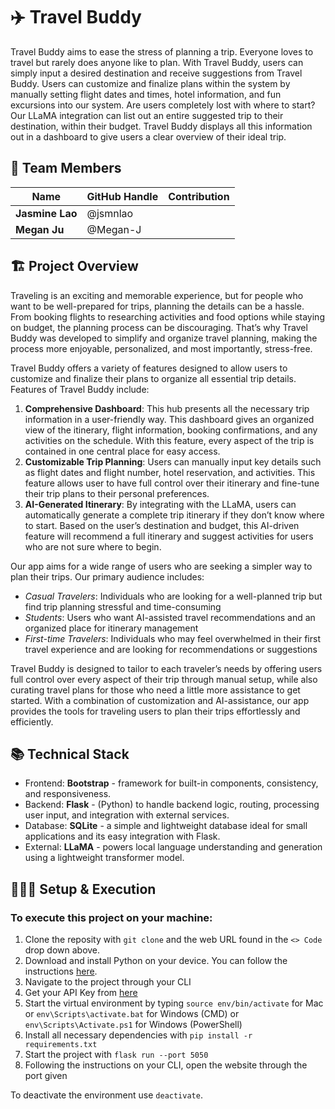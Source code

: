 # ✈️ Travel Buddy

Travel Buddy aims to ease the stress of planning a trip. Everyone loves to travel but rarely does anyone like to plan. With Travel Buddy, users can simply input a desired destination and receive suggestions from Travel Buddy. Users can customize and finalize plans within the system by manually setting flight dates and times, hotel information, and fun excursions into our system. Are users completely lost with where to start? Our LLaMA integration can list out an entire suggested trip to their destination, within their budget. Travel Buddy displays all this information out in a dashboard to give users a clear overview of their ideal trip.

## 🙌 Team Members

| Name            | GitHub Handle | Contribution |
| --------------- | ------------- | ------------ |
| **Jasmine Lao** | @jsmnlao      |              |
| **Megan Ju**    | @Megan-J      |              |

## 🏗️ Project Overview

Traveling is an exciting and memorable experience, but for people who want to be well-prepared for trips, planning the details can be a hassle. From booking flights to researching activities and food options while staying on budget, the planning process can be discouraging. That’s why Travel Buddy was developed to simplify and organize travel planning, making the process more enjoyable, personalized, and most importantly, stress-free.

Travel Buddy offers a variety of features designed to allow users to customize and finalize their plans to organize all essential trip details. Features of Travel Buddy include:

1. **Comprehensive Dashboard**: This hub presents all the necessary trip information in a user-friendly way. This dashboard gives an organized view of the itinerary, flight information, booking confirmations, and any activities on the schedule. With this feature, every aspect of the trip is contained in one central place for easy access.
2. **Customizable Trip Planning**: Users can manually input key details such as flight dates and flight number, hotel reservation, and activities. This feature allows user to have full control over their itinerary and fine-tune their trip plans to their personal preferences.
3. **AI-Generated Itinerary**: By integrating with the LLaMA, users can automatically generate a complete trip itinerary if they don’t know where to start. Based on the user’s destination and budget, this AI-driven feature will recommend a full itinerary and suggest activities for users who are not sure where to begin.

Our app aims for a wide range of users who are seeking a simpler way to plan their trips. Our primary audience includes:

- _Casual Travelers_: Individuals who are looking for a well-planned trip but find trip planning stressful and time-consuming
- _Students_: Users who want AI-assisted travel recommendations and an organized place for itinerary management
- _First-time Travelers_: Individuals who may feel overwhelmed in their first travel experience and are looking for recommendations or suggestions

Travel Buddy is designed to tailor to each traveler’s needs by offering users full control over every aspect of their trip through manual setup, while also curating travel plans for those who need a little more assistance to get started. With a combination of customization and AI-assistance, our app provides the tools for traveling users to plan their trips effortlessly and efficiently.

## 📚 Technical Stack

- Frontend: **Bootstrap** - framework for built-in components, consistency, and responsiveness.
- Backend: **Flask** - (Python) to handle backend logic, routing, processing user input, and integration with external services.
- Database: **SQLite** - a simple and lightweight database ideal for small applications and its easy integration with Flask.
- External: **LLaMA** - powers local language understanding and generation using a lightweight transformer model.

## 👩🏽‍💻 Setup & Execution

### To execute this project on your machine:

1. Clone the reposity with `git clone` and the web URL found in the `<> Code` drop down above.
2. Download and install Python on your device. You can follow the instructions [here](https://www.python.org/downloads/).
3. Navigate to the project through your CLI
4. Get your API Key from [here](https://openrouter.ai/)
5. Start the virtual environment by typing `source env/bin/activate` for Mac or `env\Scripts\activate.bat` for Windows (CMD) or `env\Scripts\Activate.ps1` for Windows (PowerShell)
6. Install all necessary dependencies with `pip install -r requirements.txt`
7. Start the project with `flask run --port 5050`
8. Following the instructions on your CLI, open the website through the port given

To deactivate the environment use `deactivate`.
